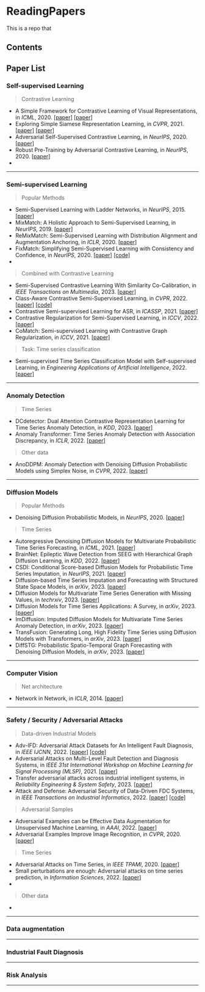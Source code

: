 # ReadingPapers

This is a repo that 

## Contents


## Paper List

### Self-supervised Learning
> Contrastive Learning
- A Simple Framework for Contrastive Learning of Visual Representations, in *ICML*, 2020. [\[paper\]](https://arxiv.org/pdf/2002.05709.pdf) [\[paper\]](https://github.com/google-research/simclr)
- Exploring Simple Siamese Representation Learning, in *CVPR*, 2021. [\[paper\]](https://arxiv.org/abs/2011.10566?fileGuid=WyYwxqq8kWjKdWgd) [\[paper\]](https://github.com/facebookresearch/simsiam)
- Adversarial Self-Supervised Contrastive Learning, in *NeurIPS*, 2020. [\[paper\]](https://proceedings.neurips.cc/paper/2020/file/1f1baa5b8edac74eb4eaa329f14a0361-Paper.pdf)
- Robust Pre-Training by Adversarial Contrastive Learning, in *NeurIPS*, 2020. [\[paper\]](https://proceedings.neurips.cc/paper_files/paper/2020/file/ba7e36c43aff315c00ec2b8625e3b719-Paper.pdf)
- 

----
### Semi-supervised Learning
> Popular Methods 
- Semi-Supervised Learning with Ladder Networks, in *NeurIPS*, 2015. [\[paper\]](https://arxiv.org/abs/1507.02672)
- MixMatch: A Holistic Approach to Semi-Supervised Learning, in *NeurIPS*, 2019. [\[paper\]](https://papers.nips.cc/paper_files/paper/2019/hash/1cd138d0499a68f4bb72bee04bbec2d7-Abstract.html)
- ReMixMatch: Semi-Supervised Learning with Distribution Alignment and Augmentation Anchoring, in *ICLR*, 2020. [\[paper\]](https://openreview.net/forum?id=HklkeR4KPB)
- FixMatch: Simplifying Semi-Supervised Learning with Consistency and Confidence, in *NeurIPS*, 2020. [\[paper\]](https://arxiv.org/abs/2001.07685) [\[code\]](https://github.com/google-research/fixmatch)
- 

> Combined with Contrastive Learning
- Semi-Supervised Contrastive Learning With Similarity Co-Calibration, in *IEEE  Transactions on Multimedia*, 2023. [\[paper\]](https://ieeexplore.ieee.org/document/9732218)
- Class-Aware Contrastive Semi-Supervised Learning, in *CVPR*, 2022. [\[paper\]](https://ieeexplore.ieee.org/document/9880146) [\[code\]](https://github.com/TencentYoutuResearch/Classification-SemiCLS)
- Contrastive Semi-supervised Learning for ASR, in *ICASSP*, 2021. [\[paper\]](https://ieeexplore.ieee.org/abstract/document/9414079)
- Contrastive Regularization for Semi-Supervised Learning, in *ICCV*, 2022. [\[paper\]](https://openaccess.thecvf.com/content/CVPR2022W/L3D-IVU/html/Lee_Contrastive_Regularization_for_Semi-Supervised_Learning_CVPRW_2022_paper.html)
- CoMatch: Semi-supervised Learning with Contrastive Graph Regularization, in *ICCV*, 2021. [\[paper\]](https://openaccess.thecvf.com/content/ICCV2021/papers/Li_CoMatch_Semi-Supervised_Learning_With_Contrastive_Graph_Regularization_ICCV_2021_paper.pdf)

> Task: Time series classification
- Semi-supervised Time Series Classification Model with Self-supervised Learning, in *Engineering Applications of Artificial Intelligence*, 2022. [\[paper\]](https://www.sciencedirect.com/science/article/pii/S0952197622003633)

----


### Anomaly Detection
> Time Series
- DCdetector: Dual Attention Contrastive Representation Learning for Time Series Anomaly Detection, in *KDD*, 2023. [\[paper\]](https://arxiv.org/abs/2306.10347)
- Anomaly Transformer: Time Series Anomaly Detection with Association Discrepancy, in *ICLR*, 2022. [\[paper\]](https://arxiv.org/abs/2110.02642)

> Other data
- AnoDDPM: Anomaly Detection with Denoising Diffusion Probabilistic Models using Simplex Noise, in *CVPR*, 2022. [\[paper\]](https://ieeexplore.ieee.org/document/9857019) 

----
### Diffusion Models
> Popular Methods
- Denoising Diffusion Probabilistic Models, in *NeurIPS*, 2020. [\[paper\]](https://proceedings.neurips.cc/paper/2020/hash/4c5bcfec8584af0d967f1ab10179ca4b-Abstract.html)

> Time Series
- Autoregressive Denoising Diffusion Models for Multivariate Probabilistic Time Series Forecasting, in *ICML*, 2021. [\[paper\]](http://proceedings.mlr.press/v139/rasul21a/rasul21a.pdf)
- BrainNet: Epileptic Wave Detection from SEEG with Hierarchical Graph Diffusion Learning, in *KDD*, 2022. [\[paper\]](https://dl.acm.org/doi/10.1145/3534678.3539178)
- CSDI: Conditional Score-based Diffusion Models for Probabilistic Time Series Imputation, in *NeurIPS*, 2021. [\[paper\]](https://arxiv.org/abs/2107.03502)
- Diffusion-based Time Series Imputation and Forecasting with Structured State Space Models, in *arXiv*, 2023. [\[paper\]](https://arxiv.org/abs/2208.09399)
- Diffusion Models for Multivariate Time Series Generation with Missing Values, in *techrxiv*, 2023. [\[paper\]](https://www.techrxiv.org/articles/preprint/Diffusion_Models_for_Multivariate_Time_Series_Generation_with_Missing_Values/23674863)
- Diffusion Models for Time Series Applications: A Survey, in *arXiv*, 2023. [\[paper\]](https://arxiv.org/abs/2305.00624)
- ImDiffusion: Imputed Diffusion Models for Multivariate Time Series Anomaly Detection, in *arXiv*, 2023. [\[paper\]](https://arxiv.org/abs/2307.00754)
- TransFusion: Generating Long, High Fidelity Time Series using Diffusion Models with Transformers, in *arXiv*, 2023. [\[paper\]](https://arxiv.org/abs/2307.12667)
- DiffSTG: Probabilistic Spatio-Temporal Graph Forecasting with Denoising Diffusion Models, in *arXiv*, 2023. [\[paper\]](https://arxiv.org/abs/2301.13629)

----
### Computer Vision
> Net architecture
- Network in Network, in *ICLR*, 2014. [\[paper\]](https://arxiv.org/pdf/1312.4400.pdf)


--- 
### Safety / Security / Adversarial Attacks
> Data-driven Industrial Models
- Adv-IFD: Adversarial Attack Datasets for An Intelligent Fault Diagnosis, in *IEEE IJCNN*, 2022. [\[paper\]](https://ieeexplore.ieee.org/document/9891963) [\[code\]](https://github.com/achyutmani/ADV-IFD)
- Adversarial Attacks on Multi-Level Fault Detection and Diagnosis Systems, in *IEEE 31st International Workshop on Machine Learning for Signal Processing (MLSP)*, 2021. [\[paper\]](https://ieeexplore.ieee.org/abstract/document/9596378/)
- Transfer adversarial attacks across industrial intelligent systems, in *Reliability Engineering & System Safety*, 2023. [\[paper\]](https://www.sciencedirect.com/science/article/abs/pii/S0951832023002132)
- Attack and Defense: Adversarial Security of Data-Driven FDC Systems, in *IEEE Transactions on Industrial Informatics*, 2022. [\[paper\]](https://ieeexplore.ieee.org/document/9852307) [\[code\]](https://github.com/JacobZhuo/Adversarial-Security-of-FDC)

> Adversarial Samples
- Adversarial Examples can be Effective Data Augmentation for Unsupervised Machine Learning, in *AAAI*, 2022. [\[paper\]](https://arxiv.org/pdf/2103.01895.pdf)
- Adversarial Examples Improve Image Recognition, in *CVPR*, 2020. [\[paper\]](https://openaccess.thecvf.com/content_CVPR_2020/papers/Xie_Adversarial_Examples_Improve_Image_Recognition_CVPR_2020_paper.pdf)

> Time Series
- Adversarial Attacks on Time Series, in *IEEE TPAMI*, 2020. [\[paper\]](https://ieeexplore.ieee.org/stamp/stamp.jsp?arnumber=9063523)
- Small perturbations are enough: Adversarial attacks on time series prediction, in *Information Sciences*, 2022. [\[paper\]](https://www.sciencedirect.com/science/article/abs/pii/S0020025521011178)
- 



> Other data
- 

----
### Data augmentation



----
### Industrial Fault Diagnosis

----
### Risk Analysis

----
## 
